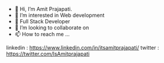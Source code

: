 - 👋 Hi, I’m Amit Prajapati.
- 👀 I’m interested in Web development
- 🌱 Full Stack Developer
- 💞️ I’m looking to collaborate on
- 📫 How to reach me ... 

linkedin : https://www.linkedin.com/in/itsamitprajapati/
twitter : https://twitter.com/IsAmitprajapati

<!---
IsAmitprajapati/IsAmitprajapati is a ✨ special ✨ repository because its `README.md` (this file) appears on your GitHub profile.
You can click the Preview link to take a look at your changes.
--->
